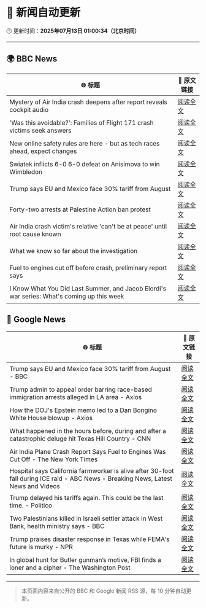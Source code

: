 # 🧠 新闻自动更新

🕒 更新时间：**2025年07月13日 01:00:34（北京时间）**

---

## 🌍 BBC News

| 🌐 标题 | 🔗 原文链接 |
|--------|-------------|
| Mystery of Air India crash deepens after report reveals cockpit audio | [阅读全文](https://www.bbc.com/news/articles/cx2gy78gpnqo) |
| 'Was this avoidable?': Families of Flight 171 crash victims seek answers | [阅读全文](https://www.bbc.com/news/articles/c5ylv04r1eyo) |
| New online safety rules are here - but as tech races ahead, expect changes | [阅读全文](https://www.bbc.com/news/articles/cj0mn7gmpplo) |
| Swiatek inflicts 6-0 6-0 defeat on Anisimova to win Wimbledon | [阅读全文](https://www.bbc.com/sport/tennis/articles/cdx5dnwr2pjo) |
| Trump says EU and Mexico face 30% tariff from August | [阅读全文](https://www.bbc.com/news/articles/cyvj13d9ylpo) |
| Forty-two arrests at Palestine Action ban protest | [阅读全文](https://www.bbc.com/news/articles/cq6mjg13dz6o) |
| Air India crash victim's relative 'can't be at peace' until root cause known | [阅读全文](https://www.bbc.com/news/articles/c80pmv1leg5o) |
| What we know so far about the investigation | [阅读全文](https://www.bbc.com/news/articles/c5y5nq170z4o) |
| Fuel to engines cut off before crash, preliminary report says | [阅读全文](https://www.bbc.com/news/articles/c79qrez8gqlo) |
| I Know What You Did Last Summer, and Jacob Elordi's war series: What's coming up this week | [阅读全文](https://www.bbc.com/news/articles/c4ge96lrlreo) |

## 📰 Google News

| 🌐 标题 | 🔗 原文链接 |
|--------|-------------|
| Trump says EU and Mexico face 30% tariff from August - BBC | [阅读全文](https://news.google.com/rss/articles/CBMiWkFVX3lxTE1VMEFaSVV1VERUMnJ5OFlzcm5Va1BRMGdKalgyVnJ0em94T0RmOTdWZmxndXJoNlF1dk96X2ljMHdfZ29qMHMzRjBxUUp2V0xHZUZ0c3NpMEdGUdIBX0FVX3lxTE4yTG53SGJoQllFSS1BMGtuU0ZyMHEtaVYxM0d5dUJ3V19RR3RhbUhrZEhMamhPNnF2YWQtYXJkelZEOFRSdTFEbmhsYzZERmp5aWxFRGZWTnRIbmItdkJJ?oc=5) |
| Trump admin to appeal order barring race-based immigration arrests alleged in LA area - Axios | [阅读全文](https://news.google.com/rss/articles/CBMijwFBVV95cUxQUjlZTGZVOTFlaG5Rc1lDbkxhaUszOGhaRnBMNGF4cUxWWEpuVU9WU3NBS0xHSWR3aTI0OC1xRnhPUFVfMlB0TzFlb09ydTBXbFc3ZG9FelFnNEhyOUMtM1pqby1uQ19lcERiR0ZPV2tJNTI2QmNWUlZ0YldSRVhiaGFHZEx1UGJPVVM1SFpGdw?oc=5) |
| How the DOJ's Epstein memo led to a Dan Bongino White House blowup - Axios | [阅读全文](https://news.google.com/rss/articles/CBMidEFVX3lxTE1rTlVMNHdoRE1zdnA2VkhnelZpai1vWk9JVFIxR0RKWnNSZTh2VWlZeWRLMmNTY3BWRExadi0tMDZaa19sX1NVMmVfaWdXUi1zdkV5UV9lejZCWHhOMXhDY2JkZWFlYmUzajUzSFc3ZE1Sc1dv?oc=5) |
| What happened in the hours before, during and after a catastrophic deluge hit Texas Hill Country - CNN | [阅读全文](https://news.google.com/rss/articles/CBMiaEFVX3lxTE5NUjRHMFBKd3lVY0xwWVNEWWpFYU5RRlJLQThkMElVU3dYbzFQVVMwUHdEMmlfdXVza0twTTctdXVMWGRqei1ydTJRVkdmaUtIME5SWV9EelFZaDgyVWZ3TXZ4NWJqemY40gFuQVVfeXFMTzNGN3d3Y00xNTkxMkJyOUZtSWRyc0JrLWowNFVjYVVKaXQ4dmFzeVR1LU9IQi0zMjVRRVVyNmhQdWdKekNSVjlTbzZrQ2NFOUphNGxEZnRfRFpKRzN0MzlMYUJ5VTBjVjFtV0thT2c?oc=5) |
| Air India Plane Crash Report Says Fuel to Engines Was Cut Off - The New York Times | [阅读全文](https://news.google.com/rss/articles/CBMifkFVX3lxTFBwUWNfY0l5emF6MWtaR3Z3b0JGREhZaks1d01vdE1WTzZvSzdRQ2FMcG9xUGc5Zkt2QUNEZF92S3ZkVVZXWUlOdjZ5d3IzSENyRnJNVEs0TnhqcWF0RjhwUTNfVnd6NFYxU3oweGxoMW1aYUNyN3RMdWI2SWgxQQ?oc=5) |
| Hospital says California farmworker is alive after 30-foot fall during ICE raid - ABC News - Breaking News, Latest News and Videos | [阅读全文](https://news.google.com/rss/articles/CBMiogFBVV95cUxOMGNLY3VOeWlEQTYwZFhGWVJIY3pYZzZ2eFloeDBtZ1ZESDJEdXZGMnhqdlJnT1BYcUwwb2VGTU4yMFRnS0N0OEwxSlFWckNaV2FjazREYm5ERHI5V3JyV0l0a3oxSzJZNmM4SThtdXZKYzRSUWU0UC1HalJVcWN4aGZFc0xWR0lMaG9jZHdsci11UXpxUEluSnpkaXlVajBNMWfSAacBQVVfeXFMTm5jdzRrZEhtemM3c1otWnJnR0Rjb19tX09qdDlVSnlZNUhQbEQyTFgyRG01Q3llVV8xWmJ0Z3AxQ1BJT2hiTENyN0s1RVRuU0ZZSTZOSGdfWnN5Q1FQc0htbkQtM002elpmZHZ6aWx4eF9pd0t5dDJYeWRKNTF4UVA3N0NtVjFSeUctc0RlVTlCWEx3cjkyT2RaYXF3a2FlcWJpamJadk0?oc=5) |
| Trump delayed his tariffs again. This could be the last time. - Politico | [阅读全文](https://news.google.com/rss/articles/CBMi4AFBVV95cUxOSnF6Nm0xOFJrYUlJUDhkRzhIVm8zLVNDTDRuZXdGVVp6cG1HQ2ZnLXo4bWM0azlCZng5ZmU3OU1uZm9WcFM3MGhRaTFsdkNsZkNKanFVNzFNNmk0R3JKd3p4Vi1MZGM0WXhEMlRFLXNvbmdSVVRlWDR4TFgxUWd2b1c3UW8tc2MybktfRW9YU1NiXzJVSjZ4RXdQa0IzeDVaQ054czVFTVpyTXFNeVF3em5hdVF1Z1RXb1RleXNfUVlJOGx2aF9sbFRoSlk3MW9zZnNtdENISzVZS0QyTU1Gcw?oc=5) |
| Two Palestinians killed in Israeli settler attack in West Bank, health ministry says - BBC | [阅读全文](https://news.google.com/rss/articles/CBMiWkFVX3lxTE9kMlptWkdBajZEU3U0cGVmc2pBbDJ2WllrLVQ5NENydXFOWmVFWVBDRzc1MU1NVkp1OHg3RVJxMlRSQTB1VUpQOTNmWjExa0VBaHkxWnNFd2xTZ9IBX0FVX3lxTFBjX1JadkIyZ3lLWU15TUZrREZ5SVRfaTFfa3JtNDdiUlZEeDdSVWJVVE9YOWV2VFdGNWVoYWpwSUZrQUpNTE1mR2NuUndhdzZ5QmZVaU5VNGdMak9aeXhB?oc=5) |
| Trump praises disaster response in Texas while FEMA's future is murky - NPR | [阅读全文](https://news.google.com/rss/articles/CBMid0FVX3lxTFBsd21yMmtkN2VrZHZsWGs0ZlFsYTRnenlGM0xHMk8zTXRjTlliejZFMV9KeWQyeU5LcWtWTGR4LUdkenBXWUwydTNvOU9XOUtFd1djNHoyOW9jdHppREVpeW4tM2Y1X3FSZGY3dC1kYXcxcUFrN1o4?oc=5) |
| In global hunt for Butler gunman’s motive, FBI finds a loner and a cipher - The Washington Post | [阅读全文](https://news.google.com/rss/articles/CBMingFBVV95cUxNU0RxLUdqNWg5bzRrZm43aVdZN05LY0MxcUpYQkx2b1dRYkpnbG90a1dqWEZlcFBtWTVQbU9LelJzemRqSDFxM1dITC1OT0xLaVlpenpxYzM0VGlrWkJTMExBLTQxR29xSGtGQU1SSDJEYTNNaEhMMkdseUNzVnZES2NLT3JrM08ydzl5VFRDb1E2U1BVT2RFUnc4TWk0QQ?oc=5) |

---
> 本页面内容来自公开的 BBC 和 Google 新闻 RSS 源，每 10 分钟自动更新。
